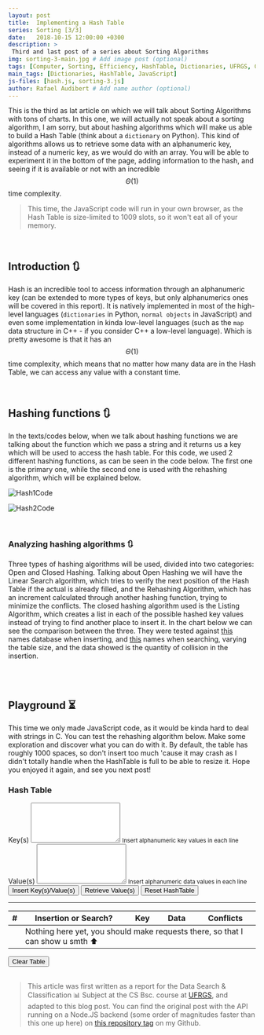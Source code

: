 ```yaml
---
layout: post
title:  Implementing a Hash Table
series: Sorting [3/3]
date:   2018-10-15 12:00:00 +0300
description: >
 Third and last post of a series about Sorting Algorithms
img: sorting-3-main.jpg # Add image post (optional)
tags: [Computer, Sorting, Efficiency, HashTable, Dictionaries, UFRGS, C, JavaScript]
main_tags: [Dictionaries, HashTable, JavaScript]
js-files: [hash.js, sorting-3.js]
author: Rafael Audibert # Add name author (optional)
---
```


<!-- markdownlint-disable-file MD033 -->
This is the third as lat article on which we will talk about Sorting Algorithms with tons of charts. In this one, we will actually not speak about a sorting algorithm, I am sorry, but about hashing algorithms which will make us able to build a Hash Table (think about a `dictionary` on Python). This kind of algorithms allows us to retrieve some data with an alphanumeric key, instead of a numeric key, as we would do with an array. You will be able to experiment it in the bottom of the page, adding information to the hash, and seeing if it is available or not with an incredible $$\Theta(1)$$ time complexity.

> This time, the JavaScript code will run in your own browser, as the Hash Table is size-limited to 1009 slots, so it won't eat all of your memory.

<br/>

## Introduction 🔃

Hash is an incredible tool to access information through an alphanumeric key (can be extended to more types of keys, but only alphanumerics ones will be covered in this report). It is natively implemented in most of the high-level languages (`dictionaries` in Python, `normal objects` in JavaScript) and even some implementation in kinda low-level languages (such as the `map` data structure in C++ - if you consider C++ a low-level language). Which is pretty awesome is that it has an $$\Theta(1)$$ time complexity, which means that no matter how many data are in the Hash Table, we can access any value with a constant time.
        
<br />

## Hashing functions 🔃

In the texts/codes below, when we talk about hashing functions we are talking about the function which we pass a string and it returns us a key which will be used to access the hash table. For this code, we used 2 different hashing functions, as can be seen in the code below. The first one is the primary one, while the second one is used with the rehashing algorithm, which will be explained below.

![Hash1Code]({{site.baseurl}}/assets/img/sorting-3-hash1.png)

![Hash2Code]({{site.baseurl}}/assets/img/sorting-3-hash2.png)

<br/>

### Analyzing hashing algorithms 🔃

Three types of hashing algorithms will be used, divided into two categories: Open and Closed Hashing. Talking about Open Hashing we will have the Linear Search algorithm, which tries to verify the next position of the Hash Table if the actual is already filled, and the Rehashing Algorithm, which has an increment calculated through another hashing function, trying to minimize the conflicts. The closed hashing algorithm used is the Listing Algorithm, which creates a list in each of the possible hashed key values instead of trying to find another place to insert it. In the chart below we can see the comparison between the three. They were tested against <a href="dataset.txt">this</a> names database when
inserting, and <a href="queries.txt">this</a> names when searching, varying the table size, and the data showed is the quantity of collision in the insertion.

<div class='canvas-inside'>
  <canvas id="hash-1" class="chartjs" width="640" height="400"></canvas>
</div>

<br/><br/>

## Playground ⏳

This time we only made JavaScript code, as it would be kinda hard to deal with strings in C. You can test the rehashing algorithm below. Make some exploration and discover what you can do with it. By default, the table has roughly 1000 spaces, so don't insert too much 'cause it may crash as I didn't totally handle when the HashTable is full to be able to resize it. Hope you enjoyed it again, and see you next post!

<div class="card">
  <div class="card-body">
    <h3> Hash Table<br /></h3>
    <form>
      <div class="form-group">
        <label for="key">Key(s)</label>
        <textarea type="text" class="form-control" rows="5" id="key"></textarea>
        <small id="keyHelp" class="form-text text-muted">Insert alphanumeric key values in each line</small>
      </div>
      <div class="form-group">
        <label for="data">Value(s)</label>
        <textarea type="text" class="form-control" rows="5" id="data"></textarea>
        <small id="dataHelp" class="form-text text-muted">Insert alphanumeric data values in each line</small>
      </div>
      <button id="insertButton" type="submit" class="btn btn-primary left">Insert Key(s)/Value(s)</button>
      <button id="retrieveButton" type="submit" class="btn btn-primary left">Retrieve Value(s)</button>
      <button id="resetButton" type="submit" class="btn btn-primary right">Reset HashTable</button>
    </form>
    <hr />
    <div class="table-responsive">
      <table class="table table-hover">
        <thead>
          <tr>
            <th scope="col">#</th>
            <th scope="col">Insertion or Search?</th>
            <th scope="col">Key</th>
            <th scope="col">Data</th>
            <th scope="col">Conflicts</th>
          </tr>
        </thead>
        <tbody id="playgroundTable">
          <tr id="information">
            <td></td>
            <td colspan="5">Nothing here yet, you should make requests there, so that I can show u smth ⬆️</td>
          </tr>
        </tbody>
      </table>
    </div>
    <button id="clearTable" class="btn btn-primary float-right">Clear Table</button>
  </div>
</div>

<br/>

> This article was first written as a report for the Data Search & Classification 📊 Subject at the CS Bsc. course at [UFRGS](http://ufrgs.br), and adapted to this blog post. You can find the original post with the API running on a Node.JS backend (some order of magnitudes faster than this one up here) on [this repository tag](https://github.com/rafaeelaudibert/LaboratoriosCPD.js/tree/nodeJS) on my Github.
